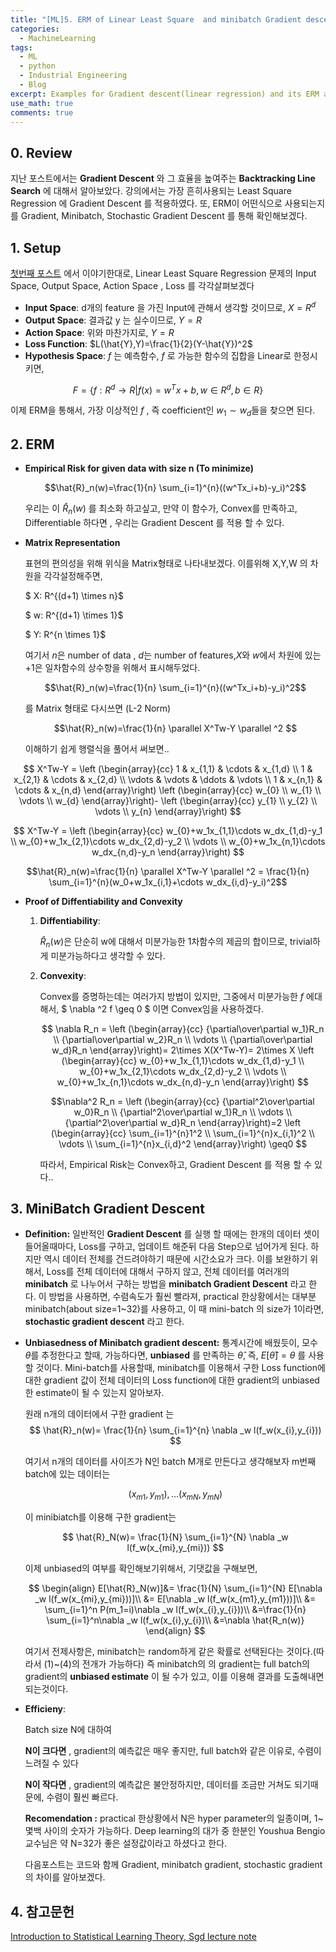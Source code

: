 ```yaml
---
title: "[ML]5. ERM of Linear Least Square  and minibatch Gradient descent"
categories:
  - MachineLearning
tags:
  - ML
  - python
  - Industrial Engineering
  - Blog
excerpt: Examples for Gradient descent(linear regression) and its ERM approach with minibatch(stochastic) Gradient.
use_math: true
comments: true
---
```

## 0. Review
지난 포스트에서는 __Gradient Descent__ 와 그 효율을 높여주는 __Backtracking Line Search__ 에 대해서 알아보았다.
강의에서는 가장 흔히사용되는 Least Square Regression 에 Gradient Descent 를 적용하였다. 또, ERM이 어떤식으로 사용되는지를 Gradient, Minibatch, Stochastic Gradient Descent 를 통해 확인해보겠다.

## 1. Setup
[첫번째 포스트](https://lookbackjh.github.io/machinelearning/Introduction-to-Machine-Learning) 에서 이야기한대로,
Linear Least Square Regression 문제의 Input Space, Output Space, Action Space , Loss 를 각각살펴보겠다


- __Input Space__: d개의 feature 을 가진 Input에  관해서 생각할 것이므로, $X= R^d$
- __Output Space__: 결과값 y 는 실수이므로, $Y=R$
- __Action Space__: 위와 마찬가지로, $Y=R$
- __Loss Function__: $L(\hat{Y},Y)=\frac{1}{2}(Y-\hat{Y})^2$
- __Hypothesis Space__: $f$ 는 예측함수, $f$ 로 가능한 함수의 집합을 Linear로 한정시키면,

$$F =\{f:R^d \rightarrow R |f(x)=w^Tx+b, w\in R^d, b \in R\}$$

이제 ERM을 통해서, 가장 이상적인 $f$ ,  즉 coefficient인 $w_1\sim w_d$들을 찾으면 된다.


## 2. ERM 

- __Empirical Risk for given data with size n (To minimize)__

    $$\hat{R}_n(w)=\frac{1}{n} \sum_{i=1}^{n}((w^Tx_i+b)-y_i)^2$$

    우리는 이 $\hat{R}_n(w)$ 를 최소화 하고싶고, 만약 이 함수가, Convex를 만족하고, Differentiable 하다면 , 우리는 Gradient Descent 를 적용 할 수 있다. 


- __Matrix Representation__

    표현의 편의성을 위해 위식을 Matrix형태로 나타내보겠다. 이를위해 X,Y,W 의 차원을 각각설정해주면, 

    $ X: R^{(d+1) \times n}$

    
    $ w: R^{(d+1) \times 1}$
    
    $ Y: R^{n \times 1}$
    
    여기서 $n$은 number of data , $d$는 number of features,$X$와 $w$에서 차원에 있는+1은 일차함수의 상수항을 위해서 표시해두었다. 


   $$\hat{R}_n(w)=\frac{1}{n} \sum_{i=1}^{n}((w^Tx_i+b)-y_i)^2$$
    
    를 Matrix 형태로 다시쓰면 (L-2 Norm)

    $$\hat{R}_n(w)=\frac{1}{n} \parallel X^Tw-Y \parallel ^2 $$

    이해하기 쉽게  행렬식을 풀어서 써보면..

$$
    X^Tw-Y =
 \left (\begin{array}{cc}
    1 & x_{1,1} & \cdots & x_{1,d} \\
    1 & x_{2,1} & \cdots & x_{2,d} \\
  \vdots  & \vdots  & \ddots & \vdots  \\
    1 & x_{n,1} & \cdots & x_{n,d}
 \end{array}\right)
\left (\begin{array}{cc}
    w_{0}  \\
    w_{1} \\
  \vdots  \\
    w_{d} 
 \end{array}\right)-
\left (\begin{array}{cc}
    y_{1}  \\
    y_{2} \\
  \vdots  \\
    y_{n} 
 \end{array}\right)
 $$

$$
X^Tw-Y =
\left (\begin{array}{cc}
   w_{0}+w_1x_{1,1}\cdots w_dx_{1,d}-y_1 \\
   w_{0}+w_1x_{2,1}\cdots w_dx_{2,d}-y_2 \\
\vdots   \\
   w_{0}+w_1x_{n,1}\cdots w_dx_{n,d}-y_n
\end{array}\right)
$$

$$\hat{R}_n(w)=\frac{1}{n} \parallel X^Tw-Y \parallel ^2 = \frac{1}{n} \sum_{i=1}^{n}(w_0+w_1x_{i,1}+\cdots w_dx_{i,d}-y_i)^2$$



- __Proof of Diffentiability and Convexity__

    1. __Diffentiability__:

        $\hat{R}_n(w)$은 단순히 w에 대해서 미분가능한 1차함수의 제곱의 합이므로, trivial하게 미분가능하다고 생각할 수 있다. 

    2. __Convexity__:

        Convex를 증명하는데는 여러가지 방법이 있지만, 
        그중에서 미분가능한 $f$ 에대해서,  $ \nabla ^2 f \geq 0 $ 이면 Convex임을  사용하겠다.

        $$
        \nabla R_n =
        \left (\begin{array}{cc}
         {\partial\over\partial w_1}R_n \\
          {\partial\over\partial w_2}R_n \\
        \vdots   \\
          {\partial\over\partial w_d}R_n
        \end{array}\right)=
        2\times X(X^Tw-Y)= 2\times X
        \left (\begin{array}{cc}
          w_{0}+w_1x_{1,1}\cdots w_dx_{1,d}-y_1 \\
          w_{0}+w_1x_{2,1}\cdots w_dx_{2,d}-y_2 \\
        \vdots   \\
          w_{0}+w_1x_{n,1}\cdots w_dx_{n,d}-y_n
        \end{array}\right)
        $$

        $$\nabla^2 R_n =
        \left (\begin{array}{cc}
         {\partial^2\over\partial w_0}R_n \\
          {\partial^2\over\partial w_1}R_n \\
        \vdots   \\
          {\partial^2\over\partial w_d}R_n
        \end{array}\right)=2
        \left (\begin{array}{cc}
        \sum_{i=1}^{n}1^2 \\
        \sum_{i=1}^{n}x_{i,1}^2 \\
        \vdots \\
        \sum_{i=1}^{n}x_{i,d}^2
        \end{array}\right) \geq0
        $$

        따라서, Empirical Risk는 Convex하고, Gradient Descent 를 적용 할 수 있다..
        
## 3. MiniBatch Gradient Descent

- __Definition:__
  일반적인 __Gradient Descent__ 를 실행 할 때에는 한개의 데이터 셋이 들어올때마다, Loss를 구하고, 업데이트 해준뒤 다음 Step으로 넘어가게 된다. 하지만 역시 데이터 전체를 건드려야하기 때문에 시간소요가 크다. 이를 보완하기 위해서, Loss를 전체 데이터에 대해서 구하지 않고, 전체 데이터를 여러개의 __minibatch__ 로 나누어서 구하는 방법을 __minibatch Gradient Descent__ 라고 한다. 이 방법을 사용하면, 수렴속도가 훨씬 빨라져, practical 한상황에서는 대부분 minibatch(about size=1~32)를 사용하고, 이 때 mini-batch 의 size가 1이라면, __stochastic gradient descent__ 라고 한다.


- __Unbiasedness of Minibatch gradient descent:__
  통계시간에 배웠듯이, 모수 $\theta$를 추정한다고 할때, 가능하다면, __unbiased__ 를 만족하는 $\hat{\theta}$, 즉, $E[\hat{\theta}]=\theta$ 를 사용할 것이다.
  Mini-batch를 사용할때, minibatch를 이용해서 구한 Loss function에 대한 gradient 값이 전체 데이터의 Loss function에 대한 gradient의 unbiased 한 estimate이 될 수 있는지 알아보자. 
  
  
  원래 n개의 데이터에서 구한 gradient 는
  $$ \hat{R}_n(w)= \frac{1}{n} \sum_{i=1}^{n} \nabla _w l(f_w(x_{i},y_{i})) $$


  여기서 n개의 데이터를 사이즈가 N인 batch M개로 만든다고 생각해보자
  m번째 batch에 있는 데이터는
  
  $$ (x_{m1},y_{m1}),\dots(x_{mN},y_{mN})$$

  이 minibiatch를 이용해 구한 gradient는

  $$ \hat{R}_N(w)= \frac{1}{N} \sum_{i=1}^{N} \nabla _w l(f_w(x_{mi},y_{mi})) $$

  이제 unbiased의 여부를 확인해보기위해서, 기댓값을 구해보면,

  $$
  \begin{align}
  E[\hat{R}_N(w)]&= 
  \frac{1}{N} \sum_{i=1}^{N} E[\nabla _w l(f_w(x_{mi},y_{mi}))]\\
  &=  E[\nabla _w l(f_w(x_{m1},y_{m1}))]\\
  &= \sum_{i=1}^n P(m_1=i)\nabla _w l(f_w(x_{i},y_{i}))\\
  &=\frac{1}{n} \sum_{i=1}^n\nabla _w l(f_w(x_{i},y_{i})\\
  &=\nabla \hat{R_n(w)}
  \end{align}
  $$

  여기서 전제사항은, minibatch는 random하게 같은 확률로 선택된다는 것이다.(따라서 (1)~(4)의 전개가 가능하다)
  즉 minibatch의 의 gradient는 full batch의 gradient의 __unbiased estimate__ 이 될 수가 있고, 이를 이용해 결과를 도출해내면 되는것이다.

- __Efficieny__:
  
  Batch size N에 대하여

  __N이 크다면__ , gradient의 예측값은 매우 좋지만, full batch와 같은 이유로, 수렴이 느려질 수 있다

  __N이 작다면__ , gradient의 예측값은 불안정하지만, 데이터를 조금만 거쳐도 되기때문에, 수렴이 훨씬 빠르다.


  __Recomendation :__ practical 한상황에서 N은 hyper parameter의 일종이며, 1~몇백 사이의 숫자가 가능하다.
  Deep learning의 대가 중 한분인 Youshua Bengio 교수님은 약 N=32가 좋은 설정값이라고 하셨다고 한다.


  다음포스트는 코드와 함께 Gradient, minibatch gradient, stochastic gradient의 차이를 알아보겠다.


## 4. 참고문헌

  [Introduction to Statistical Learning Theory, Sgd lecture note](https://davidrosenberg.github.io/mlcourse/Archive/2017Fall/Lectures/02b.SGD.pdf)








